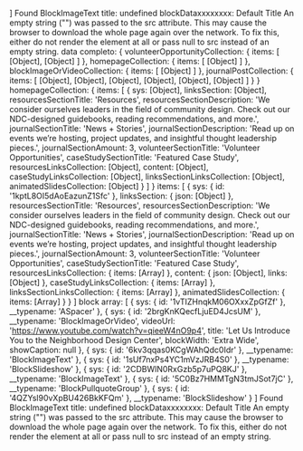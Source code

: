 ]
Found BlockImageText title: undefined
blockDataxxxxxxxx: Default Title
An empty string ("") was passed to the src attribute. This may cause the browser to download the whole page again over the network. To fix this, either do not render the element at all or pass null to src instead of an empty string.
data completo: {
  volunteerOpportunityCollection: { items: [ [Object], [Object] ] },
  homepageCollection: { items: [ [Object] ] },
  blockImageOrVideoCollection: { items: [ [Object] ] },
  journalPostCollection: {
    items: [ [Object], [Object], [Object], [Object], [Object], [Object] ]
  }
}
homepageCollection: {
  items: [
    {
      sys: [Object],
      linksSection: [Object],
      resourcesSectionTitle: 'Resources',
      resourcesSectionDescription: 'We consider ourselves leaders in the field of community design. Check out our NDC-designed guidebooks, reading recommendations, and more.',
      journalSectionTitle: 'News + Stories',
      journalSectionDescription: 'Read up on events we’re hosting, project updates, and insightful thought leadership pieces.',
      journalSectionAmount: 3,
      volunteerSectionTitle: 'Volunteer Opportunities',
      caseStudySectionTitle: 'Featured Case Study',
      resourcesLinksCollection: [Object],
      content: [Object],
      caseStudyLinksCollection: [Object],
      linksSectionLinksCollection: [Object],
      animatedSlidesCollection: [Object]
    }
  ]
}
items: [
  {
    sys: { id: '1kptL8OI5dAoEazunZ1Sfc' },
    linksSection: { json: [Object] },
    resourcesSectionTitle: 'Resources',
    resourcesSectionDescription: 'We consider ourselves leaders in the field of community design. Check out our NDC-designed guidebooks, reading recommendations, and more.',
    journalSectionTitle: 'News + Stories',
    journalSectionDescription: 'Read up on events we’re hosting, project updates, and insightful thought leadership pieces.',
    journalSectionAmount: 3,
    volunteerSectionTitle: 'Volunteer Opportunities',
    caseStudySectionTitle: 'Featured Case Study',
    resourcesLinksCollection: { items: [Array] },
    content: { json: [Object], links: [Object] },
    caseStudyLinksCollection: { items: [Array] },
    linksSectionLinksCollection: { items: [Array] },
    animatedSlidesCollection: { items: [Array] }
  }
]
block array: [
  { sys: { id: '1vTIZHnqkM06OXxxZpGfZf' }, __typename: 'ASpacer' },
  {
    sys: { id: '2brgKnKQecfLjuED4JcsUM' },
    __typename: 'BlockImageOrVideo',
    videoUrl: 'https://www.youtube.com/watch?v=qieeW4nO9p4',
    title: 'Let Us Introduce You to the Neighborhood Design Center',
    blockWidth: 'Extra Wide',
    showCaption: null
  },
  {
    sys: { id: '6kv3qqas0KCgWAhQdc0Idr' },
    __typename: 'BlockImageText'
  },
  {
    sys: { id: '1sUf7nxPs4YC1mVzJRB4S0' },
    __typename: 'BlockSlideshow'
  },
  {
    sys: { id: '2CDBWlN0RxGzb5p7uPQ8KJ' },
    __typename: 'BlockImageText'
  },
  {
    sys: { id: '5C0Bz7HMMTgN3tmJSot7jC' },
    __typename: 'BlockPullquoteGroup'
  },
  {
    sys: { id: '4QZYsl90vXpBU426BkKFQm' },
    __typename: 'BlockSlideshow'
  }
]
Found BlockImageText title: undefined
blockDataxxxxxxxx: Default Title
An empty string ("") was passed to the src attribute. This may cause the browser to download the whole page again over the network. To fix this, either do not render the element at all or pass null to src instead of an empty string.
